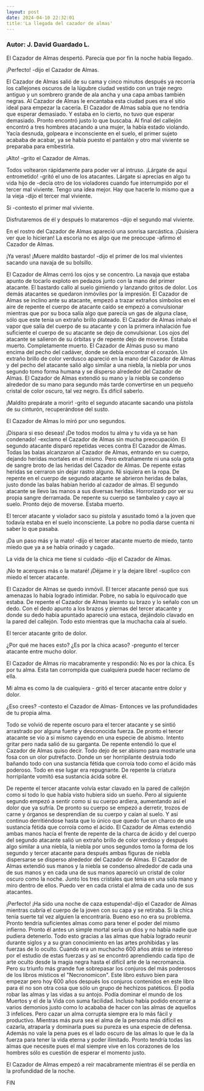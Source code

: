 ```yaml
---
layout: post
date: 2024-04-10 22:32:01
title:'La llegada del cazador de almas'
---
```

### Autor: J. David Guardado L.

   El Cazador de Almas despertó. Parecía que por fin la noche había
   llegado.
   
   ¡Perfecto! -dijo el Cazador de Almas.
   
   El Cazador de Almas salió de su cama y cinco minutos después ya
   recorría los callejones oscuros de la lúgubre ciudad vestido con un
   traje negro antiguo y un sombrero grande de ala ancha y una capa ambas
   también negras. Al Cazador de Almas le encantaba esta ciudad pues era
   el sitio ideal para empezar la cacería. El Cazador de Almas sabía que
   no tendría que esperar demasiado. Y estaba en lo cierto, no tuvo que
   esperar demasiado. Pronto encontró justo lo que buscaba. Al final del
   callejón encontró a tres hombres atacando a una mujer, la había estado
   violando. Yacía desnuda, golpeara e inconsciente en el suelo, el primer
   sujeto acababa de acabar, ya se había puesto el pantalón y otro mal
   viviente se preparaba para embestirla.
   
   ¡Alto! -grito el Cazador de Almas.
   
   Todos voltearon rápidamente para poder ver al intruso.
   ¡Lárgate de aquí entrometido! -gritó el uno de los atacantes.
   Lárgate si aprecias en algo tu vida hijo de -decía otro de los
   violadores cuando fue interrumpido por el tercer mal viviente.
   Tengo una idea mejor. Hay que hacerle lo mismo que a la vieja -dijo el
   tercer mal viviente.
   
   Si -contesto el primer mal viviente.
   
   Disfrutaremos de él y después lo mataremos -dijo el segundo mal
   viviente.
   
   En el rostro del Cazador de Almas apareció una sonrisa sarcástica.
   ¡Quisiera ver que lo hicieran! La escoria no es algo que me preocupe
   -afirmo el Cazador de Almas.
   
   ¡Ya veras! ¡Muere maldito bastardo! -dijo el primer de los mal
   vivientes sacando una navaja de su bolsillo.
   
   El Cazador de Almas cerró los ojos y se concentro. La navaja que estaba
   apunto de tocarlo exploto en pedazos junto con la mano del primer
   atacante. El bastardo callo al suelo gimiendo y lanzando gritos de
   dolor. Los demás atacantes se quedaron inmóviles por la impresión. El
   Cazador de Almas se inclino ante su atacante, empezó a trazar extraños
   símbolos en el aire de repente el cuerpo de atacante caído se empezó a
   convulsionar mientras que por su boca salía algo que parecía un gas de
   alguna clase, sólo que este tenia un extraño brillo plateado. El
   Cazador de Almas inhalo el vapor que salía del cuerpo de su atacante y
   con la primera inhalación fue suficiente el cuerpo de su atacante se
   dejo de convulsionar. Los ojos del atacante se salieron de su órbitas y
   de repente dejo de moverse. Estaba muerto. Completamente muerto. El
   Cazador de Almas puso su mano encima del pecho del cadáver, donde se
   debía encontrar el corazón. Un extraño brillo de color verdusco
   apareció en la mano del Cazador de Almas y del pecho del atacante salió
   algo similar a una niebla, la niebla por unos segundo tomo forma humana
   y se disperso alrededor del Cazador de Almas. El Cazador de Almas
   extendió su mano y la niebla se condenso alrededor de su mano para
   segundo más tarde convertirse en un pequeño cristal de color oscuro,
   tal vez negro. Es difícil saberlo.
   
   ¡Maldito prepárate a morir! -grito el segundo atacante sacando una
   pistola de su cinturón, recuperándose del susto.
   
   El Cazador de Almas lo miró por uno segundos.
   
   ¡Dispara si eso deseas! ¡De todos modos tu alma y tu vida ya se han
   condenado! -exclamo el Cazador de Almas sin mucha preocupación.
   El segundo atacante disparó repetidas veces contra El Cazador de Almas.
   Todas las balas alcanzaron al Cazador de Almas, entrando en su cuerpo,
   dejando heridas mortales en el mismo. Pero extrañamente ni una sola
   gota de sangre broto de las heridas del Cazador de Almas. De repente
   estas heridas se cerraron sin dejar rastro alguno. Ni siquiera en la
   ropa. De repente en el cuerpo de segundo atacante se abrieron heridas
   de balas, justo donde las balas habían herido al cazador de almas. El
   segundo atacante se llevo las manos a sus diversas heridas. Horrorizado
   por ver su propia sangre derramada. De repente su cuerpo se tambaleo y
   cayo al suelo. Pronto dejo de moverse. Estaba muerto.
   
   El tercer atacante y violador saco su pistola y asustado tomó a la
   joven que todavía estaba en el suelo inconsciente. La pobre no podía
   darse cuenta ni saber lo que pasaba.
   
   ¡Da un paso más y la mato! -dijo el tercer atacante muerto de miedo,
   tanto miedo que ya a se había orinado y cagado.
   
   La vida de la chica me tiene si cuidado -dijo el Cazador de Almas.
   
   ¡No te acerques más o la mataré! ¡Déjame ir y la dejare libre! -suplico
   con miedo el tercer atacante.
   
   El Cazador de Almas se quedo inmóvil. El tercer atacante pensó que sus
   amenazas lo había logrado intimidar. Pobre, no sabía lo equivocado que
   estaba. De repente el Cazador de Almas levanto su brazo y lo señalo con
   un dedo. Con el dedo apunto a los brazos y piernas del tercer atacante
   y donde su dedo había apuntado apareció una estaca, dejándolo clavado
   en la pared del callejón. Todo esto mientras que la muchacha caía al
   suelo.
   
   El tercer atacante grito de dolor.
   
   ¿Por qué me haces esto? ¿Es por la chica acaso? -pregunto el tercer
   atacante entre mucho dolor.
   
   El Cazador de Almas río macabramente y respondió: No es por la chica.
   Es por tu alma. Esta tan corrompida que cualquiera puede hacer reclamo
   de ella.
   
   Mi alma es como la de cualquiera - gritó el tercer atacante entre dolor
   y dolor.
   
   ¿Eso crees? -contesto el Cazador de Almas- Entonces ve las
   profundidades de tu propia alma.
   
   Todo se volvió de repente oscuro para el tercer atacante y se sintió
   arrastrado por alguna fuerte y desconocida fuerza. De pronto el tercer
   atacante se vio a si mismo cayendo en una especie de abismo. Intento
   gritar pero nada salió de su garganta. De repente entendió lo que el
   Cazador de Almas quiso decir. Todo dejo de ser abismo para mostrarle
   una fosa con un olor putrefacto. Donde un ser horripilante destruía
   todo bañando todo con una sustancia fétida que corroía todo como el
   ácido más poderoso. Todo en ese lugar era repugnante. De repente la
   criatura horripilante vomitó esa sustancia ácida sobre él.
   
   De repente el tercer atacante volvía estar clavado en la pared de
   callejón como si todo lo que había visto hubiera sido un sueño. Pero al
   siguiente segundo empezó a sentir como si su cuerpo ardiera, aumentando
   así el dolor que ya sufría. De pronto su cuerpo se empezó a derretir,
   trozos de carne y órganos se desprendían de su cuerpo y caían al suelo.
   Y así continuo derritiéndose hasta que lo único que quedo fue un charco
   de una sustancia fétida que corroía como el ácido. El Cazador de Almas
   extendió ambas manos hacía el frente de repente de la charca de ácido y
   del cuerpo del segundo atacante salió un extraño brillo de color
   verdoso y después algo similar a una niebla, la niebla por unos
   segundos tomo la forma de los segundo y tercer atacante para después
   ambas figuras de niebla dispersarse se disperso alrededor del Cazador
   de Almas. El Cazador de Almas extendió sus manos y la niebla se
   condenso alrededor de cada una de sus manos y en cada una de sus manos
   apareció un cristal de color oscuro como la noche. Junto los tres
   cristales que tenia en una sola mano y miro dentro de ellos. Puedo ver
   en cada cristal el alma de cada uno de sus atacantes.
   
   ¡Perfecto! ¡Ha sido una noche de caza estupenda!-dijo el Cazador de
   Almas mientras cubría el cuerpo de la joven con su capa y se retiraba.
   Si la chica tenía suerte tal vez alguien la encontraría. Bueno eso no
   era su problema. Pronto tendría suficientes almas como para tener el
   poder del mismo infierno. Pronto él antes un simple mortal sería un
   dios y no había nadie que pudiera detenerlo. Todo esto gracias a las
   almas que había logrado reunir durante siglos y a su gran conocimiento
   en las artes prohibidas y las fuerzas de lo oculto. Cuando era un
   muchacho 600 años atrás se intereso por el estudio de estas fuerzas y
   así se encontró aprendiendo cada tipo de arte oculto desde la magia
   negra hasta el difícil arte de la necromancia. Pero su triunfo más
   grande fue sobrepasar los conjuros del más poderosos de los libros
   místicos el "Necronomicon". Este libro estuvo bien para empezar pero
   hoy 600 años después los conjuros contenidos en este libro para él no
   son otra cosa que sólo un grupo de hechizos patéticos. Él podía robar
   las almas y las vidas a su antojo. Podía dominar el mundo de los
   Muertos y el de la Vida con suma facilidad. Incluso había podido
   encerrar a varios demonios justo como lo acababa de hacer con las almas
   de aquellos 3 infelices. Pero cazar un alma corrupta siempre era lo más
   fácil y productivo. Mientras más pura sea el alma de la persona más
   difícil es cazarla, atraparla y dominarla pues su pureza es una especie
   de defensa. Además no vale la pena pues es el lado oscuro de las almas
   lo que le da la fuerza para tener la vida eterna y poder ilimitado.
   Pronto tendría todas las almas que necesite pues el mal siempre vive en
   los corazones de los hombres sólo es cuestión de esperar el momento
   justo.
   
   El Cazador de Almas empezó a reír macabramente mientras él se perdía en
   la profundidad de la noche.
   
   FIN
